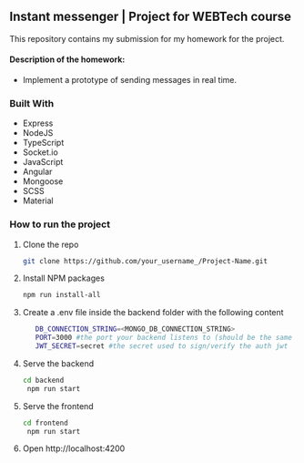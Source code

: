 ## Instant messenger | Project for WEBTech course  
This repository contains my submission for my homework for the project. 

#### Description of the homework:
- Implement a prototype of sending messages in real time.

### Built With
- Express
- NodeJS
- TypeScript
- Socket.io
- JavaScript
- Angular
- Mongoose
- SCSS
- Material

### How to run the project
1. Clone the repo
   ```sh
   git clone https://github.com/your_username_/Project-Name.git
   ```
2. Install NPM packages
   ```sh
   npm run install-all
   ```
3. Create a .env file inside the backend folder with the following content
   ```sh
      DB_CONNECTION_STRING=<MONGO_DB_CONNECTION_STRING>
      PORT=3000 #the port your backend listens to (should be the same as in proxy.conf.json)
      JWT_SECRET=secret #the secret used to sign/verify the auth jwt
   ```
4. Serve the backend
   ```sh
   cd backend
    npm run start
   ```
5. Serve the frontend
   ```sh
   cd frontend
    npm run start
   ```
6. Open http://localhost:4200
